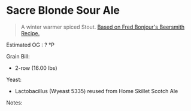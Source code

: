 Sacre Blonde Sour Ale
===

> A winter warmer spiced Stout. [Based on Fred Bonjour's Beersmith Recipe.](http://www.beersmith.com/Recipes2/recipe_322.htm)

Estimated OG : ? &#176;P

Grain Bill:

* 2-row (16.00 lbs)

Yeast:

* Lactobacillus (Wyeast 5335) reused from Home Skillet Scotch Ale

Notes:

